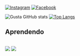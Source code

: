 [![Instagram](https://img.shields.io/badge/Instagram-E4405F?style=for-the-badge&logo=instagram&logoColor=white)](https://instagram.com/gusfelip_?utm_medium=copy_link)
[![Facebook](https://img.shields.io/badge/Facebook-1877F2?style=for-the-badge&logo=facebook&logoColor=white)](https://www.facebook.com/profile.php?id=100053648104645)

![Gusta GitHub stats](https://github-readme-stats.vercel.app/api?username=gusttavofelipe&show_icons=true&theme=highcontrast)
[![Top Langs](https://github-readme-stats.vercel.app/api/top-langs/?username=gusttavofelipe&langs_count=8)](https://github.com/anuraghazra/github-readme-stats)

## Aprendendo
<div style="display: inline_block"><br>
<img aling="center" src="https://img.shields.io/badge/HTML5-E34F26?style=for-the-badge&logo=html5&logoColor=white"/>
<img aling="center" src="https://img.shields.io/badge/CSS3-1572B6?style=for-the-badge&logo=css3&logoColor=white"/>
</div>
